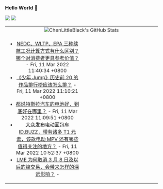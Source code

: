 ### Hello World 👋

[![](https://img.shields.io/badge/@ChenLittleBlack-1a6c81?style=flat&logo=java&logoColor=1a6c81&label=Java&colorA=ffffff)](https://www.java.com/)
[![](https://img.shields.io/badge/@ChenLittleBlack-41b883?style=flat&logo=vuedotjs&logoColor=41b883&label=Vue&colorA=ffffff)](https://cn.vuejs.org/)

<table>
<tr>
<td colspan="2" style="text-align: center;">
<img alt="ChenLittleBlack's GitHub Stats" src="https://github-readme-stats.vercel.app/api?username=ChenLittleBlack&show_icons=true&icon_color=CE1D2D&text_color=718096&bg_color=ffffff&hide_title=true" />
</td>
</tr>
<tr>
<td align="center" valign="middle">

<!-- START_SECTION:blog -->
* <a href='http://www.zhihu.com/question/520432531/answer/2384107159?utm_campaign=rss&utm_medium=rss&utm_source=rss&utm_content=title' target='_blank'>NEDC、WLTP、EPA 三种续航工况计算方式有什么区别？哪个对消费者更具参考价值？</a> - Fri, 11 Mar 2022 11:40:34 +0800
* <a href='http://www.zhihu.com/question/520027181/answer/2375181576?utm_campaign=rss&utm_medium=rss&utm_source=rss&utm_content=title' target='_blank'>《少年 Jump》历史前 20 的作品排行榜应该怎么排？</a> - Fri, 11 Mar 2022 11:10:21 +0800
* <a href='http://www.zhihu.com/question/520435159/answer/2383819257?utm_campaign=rss&utm_medium=rss&utm_source=rss&utm_content=title' target='_blank'>都说特斯拉汽车的电池好，到底好在哪里？</a> - Fri, 11 Mar 2022 11:09:51 +0800
* <a href='http://www.zhihu.com/question/521084132/answer/2383445677?utm_campaign=rss&utm_medium=rss&utm_source=rss&utm_content=title' target='_blank'>大众发布电动面包车 ID.BUZZ，带有诸多 T1 元素，该款电动 MPV 还有哪些值得关注的地方？</a> - Fri, 11 Mar 2022 10:52:37 +0800
* <a href='http://www.zhihu.com/question/520801629/answer/2382981642?utm_campaign=rss&utm_medium=rss&utm_source=rss&utm_content=title' target='_blank'>LME 为何取消 3 月 8 日及以后的镍交易，会带来怎样的深远影响？</a> - 
<!-- END_SECTION:blog -->

</td>
<td valign="middle" width="50%">

<!-- START_SECTION:douban -->

<!-- END_SECTION:douban -->

</td>
</tr>
</table>
